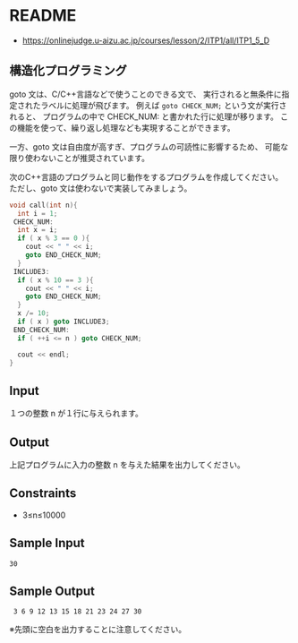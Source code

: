 # README
- <https://onlinejudge.u-aizu.ac.jp/courses/lesson/2/ITP1/all/ITP1_5_D>
## 構造化プログラミング
goto 文は、C/C++言語などで使うことのできる文で、
実行されると無条件に指定されたラベルに処理が飛びます。
例えば `goto CHECK_NUM;` という文が実行されると、
プログラムの中で CHECK_NUM: と書かれた行に処理が移ります。
この機能を使って、繰り返し処理なども実現することができます。

一方、goto 文は自由度が高すぎ、プログラムの可読性に影響するため、
可能な限り使わないことが推奨されています。

次のC++言語のプログラムと同じ動作をするプログラムを作成してください。
ただし、goto 文は使わないで実装してみましょう。

```cpp
void call(int n){
  int i = 1;
 CHECK_NUM:
  int x = i;
  if ( x % 3 == 0 ){
    cout << " " << i;
    goto END_CHECK_NUM;
  }
 INCLUDE3:
  if ( x % 10 == 3 ){
    cout << " " << i;
    goto END_CHECK_NUM;
  }
  x /= 10;
  if ( x ) goto INCLUDE3;
 END_CHECK_NUM:
  if ( ++i <= n ) goto CHECK_NUM;

  cout << endl;
}
```
## Input
１つの整数 n が１行に与えられます。
## Output
上記プログラムに入力の整数 n を与えた結果を出力してください。
## Constraints
- 3≤n≤10000
## Sample Input
```
30
```
## Sample Output
```
 3 6 9 12 13 15 18 21 23 24 27 30
```

※先頭に空白を出力することに注意してください。

